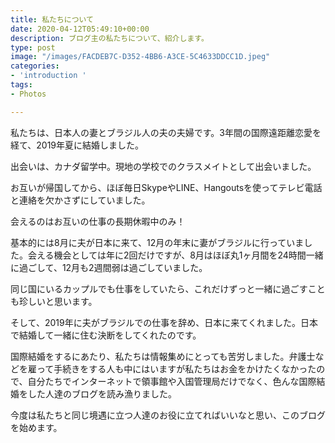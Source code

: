 ```yaml
---
title: 私たちについて
date: 2020-04-12T05:49:10+00:00
description: ブログ主の私たちについて、紹介します。
type: post
image: "/images/FACDEB7C-D352-4BB6-A3CE-5C4633DDCC1D.jpeg"
categories:
- 'introduction '
tags:
- Photos

---
```

私たちは、日本人の妻とブラジル人の夫の夫婦です。3年間の国際遠距離恋愛を経て、2019年夏に結婚しました。

出会いは、カナダ留学中。現地の学校でのクラスメイトとして出会いました。

お互いが帰国してから、ほぼ毎日SkypeやLINE、Hangoutsを使ってテレビ電話と連絡を欠かさずにしていました。

会えるのはお互いの仕事の長期休暇中のみ！

基本的には8月に夫が日本に来て、12月の年末に妻がブラジルに行っていました。会える機会としては年に2回だけですが、8月はほぼ丸1ヶ月間を24時間一緒に過ごして、12月も2週間弱は過ごしていました。

同じ国にいるカップルでも仕事をしていたら、これだけずっと一緒に過ごすことも珍しいと思います。

そして、2019年に夫がブラジルでの仕事を辞め、日本に来てくれました。日本で結婚して一緒に住む決断をしてくれたのです。

国際結婚をするにあたり、私たちは情報集めにとっても苦労しました。弁護士などを雇って手続きをする人も中にはいますが私たちはお金をかけたくなかったので、自分たちでインターネットで領事館や入国管理局だけでなく、色んな国際結婚をした人達のブログを読み漁りました。

今度は私たちと同じ境遇に立つ人達のお役に立てればいいなと思い、このブログを始めます。
